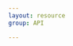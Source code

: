 ```yaml
---
layout: resource
group: API

---
```

<!-- General resources go here -->

<!-- #### Beginner -->

<!-- #### Intermediate -->

<!-- #### Advanced -->

<!-- #### Jedi -->
